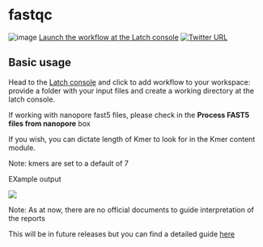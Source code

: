 # fastqc

![image](https://user-images.githubusercontent.com/96872843/176043639-359d461a-2185-4f68-ae09-be005285ce16.png)
[Launch the workflow at the Latch console](https://console.latch.bio/explore/62939/info)
 [![Twitter URL](https://img.shields.io/twitter/url/https/twitter.com/ge_odette.svg?style=social&label=Follow%20%40ge_odette)](https://twitter.com/ge_odette)
 
 ## Basic usage

Head to the [Latch console](https://console.latch.bio/explore/63529/info) and click to add workflow to your workspace:  provide a folder with your input files and create a working directory at the latch console.<br>

If working with nanopore fast5 files, please check in the __Process FAST5 files from nanopore__ box

If you wish, you can dictate length of Kmer to look for in the Kmer content module.<br>

Note: kmers are set to a default of 7

EXample output<br>

![](https://camo.githubusercontent.com/79a3f66d3d0cdcf2b7f89006d556ce9fecb9897c0929eb18a54d7146d1c712c7/687474703a2f2f7777772e62696f696e666f726d61746963732e626162726168616d2e61632e756b2f70726f6a656374732f6661737471632f6661737471632e706e67)

Note: As at now, there are no official documents to guide interpretation of the reports<br>

This will be in future releases but you can find a detailed guide [here](https://shiltemann.github.io/wrangling-genomics/00-quality-control/index.html)
